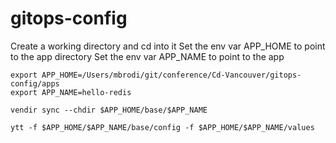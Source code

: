 # gitops-config

Create a working directory and cd into it
Set the env var APP_HOME to point to the app directory
Set the env var APP_NAME to point to the app 

```shell
export APP_HOME=/Users/mbrodi/git/conference/Cd-Vancouver/gitops-config/apps
export APP_NAME=hello-redis
```

``` shell
vendir sync --chdir $APP_HOME/base/$APP_NAME
```

```shell
ytt -f $APP_HOME/$APP_NAME/base/config -f $APP_HOME/$APP_NAME/values
```